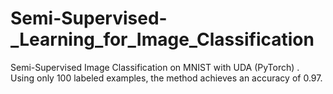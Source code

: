 # Semi-Supervised-_Learning_for_Image_Classification
Semi-Supervised Image Classification on MNIST with UDA (PyTorch) . Using only 100 labeled examples, the method achieves an accuracy of 0.97.
